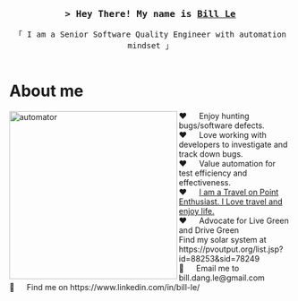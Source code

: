 <!-- My Introduction  -->
<h3 align="center">
        <samp>&gt; Hey There! My name is
                <b><a target="_blank" href="https://www.linkedin.com/in/bill-le/">Bill Le</a></b>
        </samp>
</h3>

<p align="center"> 
  <samp>
    「 I am a Senior Software Quality Engineer with automation mindset 」
    <br>
    <br>
  </samp>
</p>

<!-- About me -->
 # About me
 
<p>
 <img align="left" width="300" src="https://readdive.com/wp-content/uploads/2021/06/Automated-Software-Testing-1024x576.png" alt="automator" />
 ❤️ &emsp; Enjoy hunting bugs/software defects.<br>
 ❤️ &emsp; Love working with developers to investigate and track down bugs.<br>
 ❤️ &emsp; Value automation for test efficiency and effectiveness.<br>
 ❤️ &emsp; <a target="_blank" href="https://www.pointsyeah.com/?linkId=lp_919533&sourceId=ble&tenantId=pointsyeah">I am a Travel on Point Enthusiast. I Love travel and enjoy life.</a><br>
 ❤️ &emsp; Advocate for Live Green and Drive Green<br>
 Find my solar system at https://pvoutput.org/list.jsp?id=88253&sid=78249<br>
 📧 &emsp; Email me to bill.dang.le@gmail.com<br>
 💬 &emsp; Find me on https://www.linkedin.com/in/bill-le/
</p>
